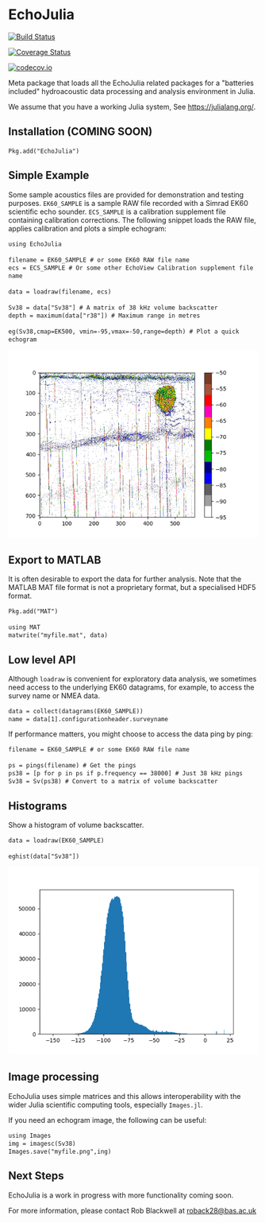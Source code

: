 # EchoJulia

[![Build Status](https://travis-ci.org/EchoJulia/EchoJulia.jl.svg?branch=master)](https://travis-ci.org/EchoJulia/EchoJulia.jl)

[![Coverage Status](https://coveralls.io/repos/EchoJulia/EchoJulia.jl/badge.svg?branch=master&service=github)](https://coveralls.io/github/EchoJulia/EchoJulia.jl?branch=master)

[![codecov.io](http://codecov.io/github/EchoJulia/EchoJulia.jl/coverage.svg?branch=master)](http://codecov.io/github/EchoJulia/EchoJulia.jl?branch=master)


Meta package that loads all the EchoJulia related packages for a
"batteries included" hydroacoustic data processing and analysis
environment in Julia.

We assume that you have a working Julia system, See
https://julialang.org/.

## Installation (COMING SOON)


	Pkg.add("EchoJulia")


## Simple Example

Some sample acoustics files are provided for demonstration and testing purposes. `EK60_SAMPLE` is a sample
RAW file recorded with a Simrad EK60 scientific echo sounder. `ECS_SAMPLE` is a calibration supplement file
containing calibration corrections. The following snippet loads the RAW file, applies calibration and plots
a simple echogram:


	using EchoJulia
	
	filename = EK60_SAMPLE # or some EK60 RAW file name
	ecs = ECS_SAMPLE # Or some other EchoView Calibration supplement file name
	
	data = loadraw(filename, ecs)
	
	Sv38 = data["Sv38"] # A matrix of 38 kHz volume backscatter
	depth = maximum(data["r38"]) # Maximum range in metres
	
	eg(Sv38,cmap=EK500, vmin=-95,vmax=-50,range=depth) # Plot a quick echogram
	

![Echogram](doc/media/images/example.png)

## Export to MATLAB

It is often desirable to export the data for further analysis. Note that the MATLAB MAT
file format is not a proprietary format, but a specialised HDF5 format.


	Pkg.add("MAT")
	
	using MAT
	matwrite("myfile.mat", data)

## Low level API

Although `loadraw` is convenient for exploratory data analysis, we
sometimes need access to the underlying EK60 datagrams, for example,
to access the survey name or NMEA data.


	data = collect(datagrams(EK60_SAMPLE))
	name = data[1].configurationheader.surveyname


If performance matters, you might choose to access the data ping by ping:

	filename = EK60_SAMPLE # or some EK60 RAW file name

	ps = pings(filename) # Get the pings
	ps38 = [p for p in ps if p.frequency == 38000] # Just 38 kHz pings
	Sv38 = Sv(ps38) # Convert to a matrix of volume backscatter

## Histograms

Show a histogram of volume backscatter.

	data = loadraw(EK60_SAMPLE)

	eghist(data["Sv38"]) 
	
![Histogram](doc/media/images/hist.png)

## Image processing

EchoJulia uses simple matrices and this allows interoperability with the wider
Julia scientific computing tools, especially `Images.jl`.

If you need an echogram image, the following can be useful:


	using Images
	img = imagesc(Sv38)
	Images.save("myfile.png",ing)
	
	
## Next Steps

EchoJulia is a work in progress with more functionality coming soon.

For more information, please contact Rob Blackwell at roback28@bas.ac.uk
